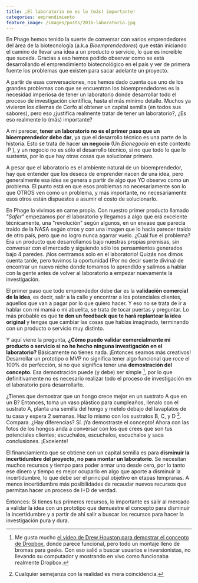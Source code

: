 ```yaml
---
title: ¡El laboratorio no es lo (más) importante!
categories: emprendimiento
feature_image: /images/posts/2016-laboratorio.jpg
---
```


En Phage hemos tenido la suerte de conversar con varios emprendedores del área de la biotecnología (a.k.a *Bioemprendedores*) que están iniciando el camino de llevar una idea a un producto o servicio, lo que es increíble que suceda. Gracias a eso hemos podido observar como se está desarrollando el emprendimiento biotecnológico en el país y ver de primera fuente los problemas que existen para sacar adelante un proyecto.

A partir de esas conversaciones, nos hemos dado cuenta que uno de los grandes problemas con que se encuentran los bioemprendedores es la necesidad imperiosa de tener un laboratorio donde desarrollar todo el proceso de investigación científica, hasta el más mínimo detalle. Muchos ya vivieron los dilemas de Corfo al obtener un capital semilla (en todos sus sabores), pero eso ¿justifica realmente tratar de tener un laboratorio?, ¿Es eso realmente lo (más) importante?

A mi parecer, **tener un laboratorio no es el primer paso que un bioemprendedor debe dar**, ya que el desarrollo técnico es una parte de la historia. Esto se trata de hacer **un negocio** (Un *Bionegocio* en este contexto :P ), y un negocio no es sólo el desarrollo técnico, si no que todo lo que lo sustenta, por lo que hay otras cosas que solucionar primero.

A pesar que el laboratorio es el ambiente natural de un bioemprendedor, hay que entender que los deseos de emprender nacen de una idea, pero generalmente esa idea se genera a partir de algo que YO observo como un problema. El punto está en que esos problemas no necesariamente son lo que OTROS ven como un problema, y más importante, no necesariamente esos otros están dispuestos a asumir el costo de solucionarlo.

En Phage lo vivimos en carne propia. Con nuestro primer producto llamado *"Safer"* empezamos por el laboratorio y llegamos a algo que erá excelente técnicamente, una "revolución" según algunos, en un envase que parecía traído de la NASA según otros y con una imagen que lo hacía parecer traído de otro país, pero que no logro nunca agarrar vuelo. ¿Cuál fue el problema? Era un producto que desarrollamos bajo nuestras propias premisas, sin conversar con el mercado y siguiendo sólo los pensamientos generados bajo 4 paredes. ¡Nos centramos solo en el laboratorio! Quizás nos dimos cuenta tarde, pero tuvimos la oportunidad (Por no decir suerte divina) de encontrar un nuevo nicho donde tomamos lo aprendido y salimos a hablar con la gente antes de volver al laboratorio a empezar nuevamente la investigación.

El primer paso que todo emprendedor debe dar es la **validación comercial de la idea**, es decir, salir a la calle y encontrar a los potenciales clientes, aquellos que van a pagar por lo que quiero hacer. Y eso no se trata de ir a hablar con mi mamá o mi abuelita, se trata de tocar puertas y preguntar. Lo más probable es que **te den un feedback que te hará replantear la idea original** y tengas que cambiar las cosas que habías imaginado, terminando con un producto o servicio muy distinto.

Y aquí viene la pregunta, **¿Cómo puedo validar comercialmente mi producto o servicio si no he hecho ninguna investigación en el laboratorio?** Básicamente no tienes nada. ¡Entonces seamos más creativos! Desarrollar un prototipo o MVP no significa tener algo funcional que roce el 100% de perfección, si no que significa tener una **demostración del concepto**. Esa demostración puede (y debe) ser simple [^1], por lo que definitivamente no es necesario realizar todo el proceso de investigación en el laboratorio para desarrollarlo.

¿Tienes que demostrar que un hongo crece mejor en un sustrato A que en un B? Entonces, toma un vaso plástico para cumpleaños, llenalo con el sustrato A, planta una semilla del hongo y metelo debajo del lavaplatos de tu casa y espera 2 semanas. Haz lo mismo con los sustratos B, C, y D [^2]. Compara. ¿Hay diferencias? Sí. ¡Ya demostraste el concepto! Ahora con las fotos de los hongos anda a conversar con los que crees que son tus potenciales clientes; escuchalos, escuchalos, escuchalos y saca conclusiones. ¡Excelente!

El financiamiento que se obtiene con un capital semilla es para **disminuir la incertidumbre del proyecto, no para montar un laboratorio**. Se necesitan muchos recursos y tiempo para poder armar uno desde cero, por lo tanto ese dinero y tiempo es mejor ocuparlo en algo que aporte a disminuir la incertidumbre, lo que debe ser el principal objetivo en etapas tempranas. A menos incertidumbre más posibilidades de recaudar nuevos recursos que permitan hacer un proceso de I+D de verdad.

Entonces: Si tienes tus primeros recursos, lo importante es salir al mercado a validar la idea con un prototipo que demuestre el concepto para disminuir la incertidumbre y a partir de ahí salir a buscar los recursos para hacer la investigación pura y dura.

[^1]: Me gusta mucho [el video de Drew Houston para demostrar el concepto de Dropbox](https://www.youtube.com/watch?v=7QmCUDHpNzE), donde parece funcional, pero todo un montaje lleno de bromas para geeks. Con eso salió a buscar usuarios e inversionistas, no llevando su computador y mostrando en vivo como funcionaba realmente Dropbox.
[^2]: Cualquier semejanza con la realidad es mera coincidencia.
